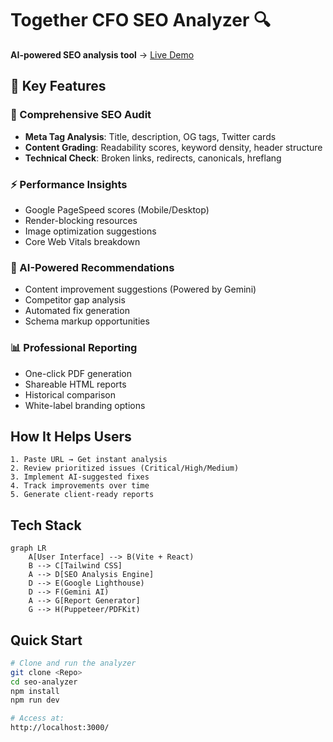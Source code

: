 # Together CFO SEO Analyzer 🔍

**AI-powered SEO analysis tool** → [Live Demo](https://tools.togethercfo.com/aiseo)


## 🚀 Key Features

### 🔎 Comprehensive SEO Audit
- **Meta Tag Analysis**: Title, description, OG tags, Twitter cards
- **Content Grading**: Readability scores, keyword density, header structure
- **Technical Check**: Broken links, redirects, canonicals, hreflang

### ⚡ Performance Insights
- Google PageSpeed scores (Mobile/Desktop)
- Render-blocking resources
- Image optimization suggestions
- Core Web Vitals breakdown

### 🤖 AI-Powered Recommendations
- Content improvement suggestions (Powered by Gemini)
- Competitor gap analysis
- Automated fix generation
- Schema markup opportunities

### 📊 Professional Reporting
- One-click PDF generation
- Shareable HTML reports
- Historical comparison
- White-label branding options

## How It Helps Users

```
1. Paste URL → Get instant analysis
2. Review prioritized issues (Critical/High/Medium)
3. Implement AI-suggested fixes
4. Track improvements over time
5. Generate client-ready reports
```

## Tech Stack

```mermaid
graph LR
    A[User Interface] --> B(Vite + React)
    B --> C[Tailwind CSS]
    A --> D[SEO Analysis Engine]
    D --> E(Google Lighthouse)
    D --> F(Gemini AI)
    A --> G[Report Generator]
    G --> H(Puppeteer/PDFKit)
```

## Quick Start

```bash
# Clone and run the analyzer
git clone <Repo>
cd seo-analyzer
npm install
npm run dev

# Access at:
http://localhost:3000/
```